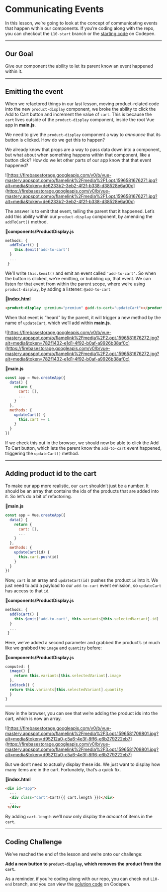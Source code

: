 # Communicating Events

In this lesson, we’re going to look at the concept of communicating events that happen within our components. If you’re coding along with the repo, you can checkout the `L10-start` branch or the [starting code](https://codepen.io/VueMastery/project/editor/ARkgop) on Codepen.

---

## Our Goal

Give our component the ability to let its parent know an event happened within it.

---

## Emitting the event

When we refactored things in our last lesson, moving product-related code into the new `product-display` component, we broke the ability to click the Add to Cart button and increment the value of `cart`. This is because the `cart` lives outside of the `product-display` component, inside the root Vue app in **main.js**.

We need to give the `product-display` component a way to _announce_ that its button is clicked. How do we get this to happen?

We already know that props are a way to pass data down into a component, but what about when something happens within that component, like a button click? How do we let other parts of our app know that that event happened?

![https://firebasestorage.googleapis.com/v0/b/vue-mastery.appspot.com/o/flamelink%2Fmedia%2F1.opt.1596581676271.jpg?alt=media&token=de6233b2-3eb2-4f2f-b338-d38528e6a00c](https://firebasestorage.googleapis.com/v0/b/vue-mastery.appspot.com/o/flamelink%2Fmedia%2F1.opt.1596581676271.jpg?alt=media&token=de6233b2-3eb2-4f2f-b338-d38528e6a00c)

The answer is to emit that event, telling the parent that it happened. Let’s add this ability within our `product-display` component, by amending the `addToCart()` method.

📄**components/ProductDisplay.js**

```javascript
methods: {
  addToCart() {
    this.$emit('add-to-cart')
  }
  ...
 }

```

We’ll write `this.$emit()` and emit an event called `'add-to-cart'`. So when the button is clicked, we’re emitting, or bubbling up, that event. We can listen for that event from within the parent scope, where we’re using `product-display`, by adding a listener: `@add-to-cart`

📄**index.html**

```html
<product-display :premium="premium" @add-to-cart="updateCart"></product-display>

```

When that event is “heard” by the parent, it will trigger a new method by the name of `updateCart`, which we’ll add within **main.js**.

![https://firebasestorage.googleapis.com/v0/b/vue-mastery.appspot.com/o/flamelink%2Fmedia%2F2.opt.1596581676272.jpg?alt=media&token=782f1432-e1d1-4f92-b0af-a9926b38af0c](https://firebasestorage.googleapis.com/v0/b/vue-mastery.appspot.com/o/flamelink%2Fmedia%2F2.opt.1596581676272.jpg?alt=media&token=782f1432-e1d1-4f92-b0af-a9926b38af0c)

📄**main.js**

```javascript
const app = Vue.createApp({
  data() {
    return {
      cart: [],
      ...
    }
  },
  methods: {
    updateCart() {
      this.cart += 1
    }
  }
})

```

If we check this out in the browser, we should now be able to click the Add To Cart button, which lets the parent know the `add-to-cart` event happened, triggering the `updateCart()` method.

---

## Adding product id to the cart

To make our app more realistic, our `cart` shouldn’t just be a number. It should be an array that contains the ids of the products that are added into it. So let’s do a bit of refactoring.

📄**main.js**

```javascript
const app = Vue.createApp({
  data() {
    return {
      cart: [],
      ...
    }
  },
  methods: {
    updateCart(id) {
      this.cart.push(id)
    }
  }
})

```

Now, `cart` is an array and `updateCart(id)` pushes the product `id` into it. We just need to add a payload to our `add-to-cart` event emission, so `updateCart` has access to that `id`.

📄**components/ProductDisplay.js**

```javascript
methods: {
  addToCart() {
    this.$emit('add-to-cart', this.variants[this.selectedVariant].id)
  }
  ...
 }

```

Here, we’ve added a second parameter and grabbed the product’s `id` much like we grabbed the `image` and `quantity` before:

📄**components/ProductDisplay.js**

```javascript
computed: {
  image() {
    return this.variants[this.selectedVariant].image
  },
  inStock() {
  return this.variants[this.selectedVariant].quantity
  }
}

```

---

Now in the browser, you can see that we’re adding the product ids into the cart, which is now an array.

![https://firebasestorage.googleapis.com/v0/b/vue-mastery.appspot.com/o/flamelink%2Fmedia%2F3.opt.1596581709801.jpg?alt=media&token=d95212a0-c5a6-4e3f-8ff6-e6b279222eb7](https://firebasestorage.googleapis.com/v0/b/vue-mastery.appspot.com/o/flamelink%2Fmedia%2F3.opt.1596581709801.jpg?alt=media&token=d95212a0-c5a6-4e3f-8ff6-e6b279222eb7)

But we don’t need to actually display these ids. We just want to display how many items are in the cart. Fortunately, that’s a quick fix.

📄**index.html**

```html
<div id="app">
  ...
  <div class="cart">Cart({{ cart.length }})</div>
  ...
 </div>

```

By adding `cart.length` we’ll now only display the _amount_ of items in the `cart`.

---

## Coding Challenge

We’ve reached the end of the lesson and we’re onto our challenge:

**Add a new button to `product-display`, which removes the product from the `cart`.**

As a reminder, if you’re coding along with our repo, you can check out `L10-end` branch, and you can view the [solution code](https://codepen.io/VueMastery/project/editor/XGvENE) on Codepen.